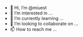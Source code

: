 - 👋 Hi, I’m @miuest
- 👀 I’m interested in ...
- 🌱 I’m currently learning ...
- 💞️ I’m looking to collaborate on ...
- 📫 How to reach me ...

<!---
miuest/miuest is a ✨ special ✨ repository because its `README.md` (this file) appears on your GitHub profile.
You can click the Preview link to take a look at your changes.
--->

